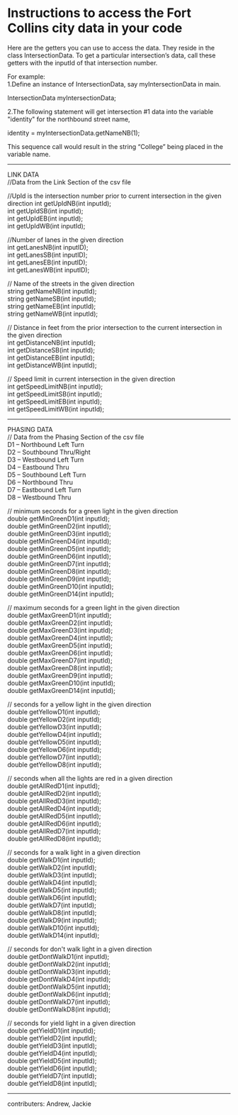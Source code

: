 # Instructions to access the Fort Collins city data in your code

Here are the getters you can use to access the data.  They reside in the class IntersectionData.  To get a particular intersection’s data, call these getters with the inputId of that intersection number.

For example:    
1.Define an instance of IntersectionData, say myIntersectionData in main.   

IntersectionData myIntersectionData;    

2.The following statement will get intersection #1 data into the variable "identity" for the northbound street name,  

identity = myIntersectionData.getNameNB(1);   

This sequence call would result in the string “College” being placed in the variable name.    

----------------

LINK DATA   
//Data from the Link Section of the csv file

//UpId is the intersection number prior to current intersection in the given direction
int getUpIdNB(int inputId);					
int getUpIdSB(int inputId);					
int getUpIdEB(int inputId);					
int getUpIdWB(int inputId);					

//Number of lanes in the given direction	
int getLanesNB(int inputID);			
int getLanesSB(int inputID);				
int getLanesEB(int inputID);			
int getLanesWB(int inputID);				

// Name of the streets in the given direction	
string getNameNB(int inputId);			
string getNameSB(int inputId);			
string getNameEB(int inputId);			
string getNameWB(int inputId);				

// Distance in feet from the prior intersection to the current intersection in the given direction	
int getDistanceNB(int inputId);		
int getDistanceSB(int inputId);		
int getDistanceEB(int inputId);		
int getDistanceWB(int inputId);

// Speed limit in current intersection in the given direction	
int getSpeedLimitNB(int inputId);		
int getSpeedLimitSB(int inputId);		
int getSpeedLimitEB(int inputId);		
int getSpeedLimitWB(int inputId);		

------------

PHASING DATA  
// Data from the Phasing Section of the csv file		
D1 – Northbound Left Turn					
D2 – Southbound Thru/Right				
D3 – Westbound Left Turn				
D4 – Eastbound Thru					
D5 – Southbound Left Turn					
D6 – Northbound Thru					
D7 – Eastbound Left Turn					
D8 – Westbound Thru					

// minimum seconds for a green light in the given direction		
double getMinGreenD1(int inputId);			
double getMinGreenD2(int inputId);			
double getMinGreenD3(int inputId);			
double getMinGreenD4(int inputId);			
double getMinGreenD5(int inputId);			
double getMinGreenD6(int inputId);			
double getMinGreenD7(int inputId);			
double getMinGreenD8(int inputId);			
double getMinGreenD9(int inputId);			
double getMinGreenD10(int inputId);			
double getMinGreenD14(int inputId);			

// maximum seconds for a green light in the given direction		
double getMaxGreenD1(int inputId);			
double getMaxGreenD2(int inputId);			
double getMaxGreenD3(int inputId);			 
double getMaxGreenD4(int inputId);			
double getMaxGreenD5(int inputId);			
double getMaxGreenD6(int inputId);			
double getMaxGreenD7(int inputId);			
double getMaxGreenD8(int inputId);			
double getMaxGreenD9(int inputId);			
double getMaxGreenD10(int inputId);			
double getMaxGreenD14(int inputId);			

// seconds for a yellow light in the given direction		
double getYellowD1(int inputId);			
double getYellowD2(int inputId);		
double getYellowD3(int inputId);		
double getYellowD4(int inputId);		
double getYellowD5(int inputId);		
double getYellowD6(int inputId);		
double getYellowD7(int inputId);		
double getYellowD8(int inputId);		

// seconds when all the lights are red in a given direction		
double getAllRedD1(int inputId);		
double getAllRedD2(int inputId);		
double getAllRedD3(int inputId);		
double getAllRedD4(int inputId);		
double getAllRedD5(int inputId);		
double getAllRedD6(int inputId);		
double getAllRedD7(int inputId);		
double getAllRedD8(int inputId);		

// seconds for a walk light in a given direction		
double getWalkD1(int inputId);				
double getWalkD2(int inputId); 			
double getWalkD3(int inputId); 					
double getWalkD4(int inputId); 				
double getWalkD5(int inputId); 				
double getWalkD6(int inputId);				
double getWalkD7(int inputId); 				
double getWalkD8(int inputId); 			
double getWalkD9(int inputId); 				
double getWalkD10(int inputId);			 
double getWalkD14(int inputId);				 

// seconds for don't walk light in a given direction		
double getDontWalkD1(int inputId);			
double getDontWalkD2(int inputId);		
double getDontWalkD3(int inputId);		
double getDontWalkD4(int inputId);		
double getDontWalkD5(int inputId);		
double getDontWalkD6(int inputId);		
double getDontWalkD7(int inputId);		
double getDontWalkD8(int inputId);		

// seconds for  yield light in a given direction		
double getYieldD1(int inputId);			
double getYieldD2(int inputId);			
double getYieldD3(int inputId);		
double getYieldD4(int inputId);		
double getYieldD5(int inputId);		
double getYieldD6(int inputId);		
double getYieldD7(int inputId);		
double getYieldD8(int inputId);  	

---------------------

contributers: Andrew, Jackie
